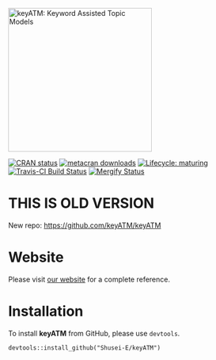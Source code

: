
<a href = "https://shusei-e.github.io/keyATM/"><img src="docs/reference/figures/keyATM_logoFull.svg" alt="keyATM: Keyword Assisted Topic Models" width="290"/></a>

<!-- badges: start -->

[![CRAN
status](https://www.r-pkg.org/badges/version/keyATM)](https://CRAN.R-project.org/package=keyATM)
[![metacran
downloads](https://cranlogs.r-pkg.org/badges/grand-total/keyATM)](https://cran.r-project.org/package=keyATM)
[![Lifecycle:
maturing](https://img.shields.io/badge/lifecycle-maturing-blue.svg)](https://www.tidyverse.org/lifecycle/#maturing)
[![Travis-CI Build Status](https://travis-ci.com/Shusei-E/keyATM.svg?branch=master)](https://travis-ci.com/Shusei-E/keyATM)
[![Mergify Status](https://img.shields.io/endpoint.svg?url=https://gh.mergify.io/badges/Shusei-E/keyATM&style=flat)](https://mergify.io)
<!-- badges: end -->

# THIS IS OLD VERSION
New repo: https://github.com/keyATM/keyATM

# Website
Please visit [our website](https://shusei-e.github.io/keyATM/) for a complete reference.

# Installation
To install **keyATM** from GitHub, please use `devtools`.
```
devtools::install_github("Shusei-E/keyATM")
```
